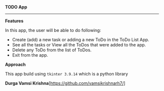 **TODO App**
<hr>

**Features**

In this app, the user will be able to do following:

- Create (add) a new task or adding a new ToDo in the ToDo List App.
- See all the tasks or View all the ToDos that were added to the app.
- Delete any ToDo from the list of ToDos.
- Exit from the app.

**Approach**

This app build using `tkinter 3.9.14` which is a python library


**Durga Vamsi Krishna**[https://github.com/vamsikrishnarh7/]
